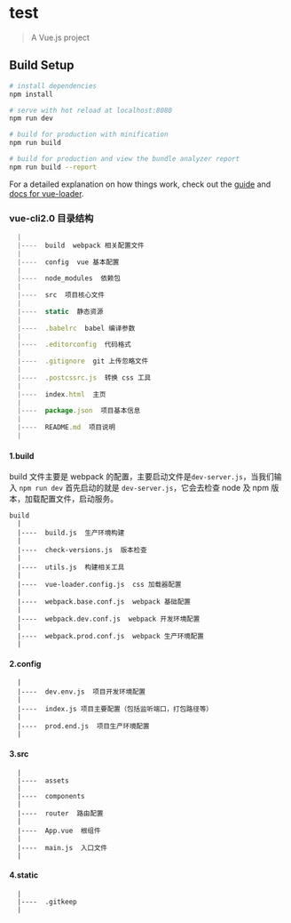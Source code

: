 # test

> A Vue.js project

## Build Setup

``` bash
# install dependencies
npm install

# serve with hot reload at localhost:8080
npm run dev

# build for production with minification
npm run build

# build for production and view the bundle analyzer report
npm run build --report
```

For a detailed explanation on how things work, check out the [guide](http://vuejs-templates.github.io/webpack/) and [docs for vue-loader](http://vuejs.github.io/vue-loader).


### vue-cli2.0 目录结构

```javascript
  |
  |----  build  webpack 相关配置文件
  |
  |----  config  vue 基本配置
  |
  |----  node_modules  依赖包
  |
  |----  src  项目核心文件
  |
  |----  static  静态资源
  |
  |----  .babelrc  babel 编译参数
  |
  |----  .editorconfig  代码格式
  |
  |----  .gitignore  git 上传忽略文件
  |
  |----  .postcssrc.js  转换 css 工具
  |
  |----  index.html  主页
  |
  |----  package.json  项目基本信息
  |
  |----  README.md  项目说明
  |
```

#### 1.build

build 文件主要是 webpack 的配置，主要启动文件是`dev-server.js`，当我们输入 `npm run dev` 首先启动的就是 `dev-server.js`，它会去检查 node 及 npm 版本，加载配置文件，启动服务。

```
build
  |
  |----  build.js  生产环境构建
  |
  |----  check-versions.js  版本检查
  |
  |----  utils.js  构建相关工具
  |
  |----  vue-loader.config.js  css 加载器配置
  |
  |----  webpack.base.conf.js  webpack 基础配置
  |
  |----  webpack.dev.conf.js  webpack 开发环境配置
  |
  |----  webpack.prod.conf.js  webpack 生产环境配置
  |
```

#### 2.config

```
  |
  |----  dev.env.js  项目开发环境配置
  |
  |----  index.js 项目主要配置（包括监听端口，打包路径等）
  |
  |----  prod.end.js  项目生产环境配置
  |
```

#### 3.src

```
  |
  |----  assets
  |
  |----  components
  |
  |----  router  路由配置
  |
  |----  App.vue  根组件
  |
  |----  main.js  入口文件
  |
```

#### 4.static

```
  |
  |----  .gitkeep
  |
```
